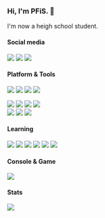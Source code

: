### Hi, I'm PFiS. 👋

I'm now a heigh school student.

#### Social media

[![](https://img.shields.io/badge/-Twitter-1da1f2?style=flat-square&logo=twitter&logoColor=white)](https://twitter.com/PFiS1737)
[![](https://img.shields.io/badge/-Telegram-26a5e4?style=flat-square&logo=telegram&logoColor=white)](https://t.me/PFiS1737)
[![](https://img.shields.io/badge/-Bilibili-00a1d6?style=flat-square&logo=bilibili&logoColor=white)](https://space.bilibili.com/470803955)
<!--[![](https://img.shields.io/badge/-Tencent%20QQ-eb1923?style=flat-square&logo=tencentqq&logoColor=white)]()-->

#### Platform & Tools

[![](https://img.shields.io/badge/Android-9-3ddc84?style=flat-square&logo=android&logoColor=white)](https://developer.android.com/)
[![](https://img.shields.io/badge/Windows-10-0078d6?style=flat-square&logo=windows&logoColor=white)](https://www.microsoft.com/windows/)
[![](https://img.shields.io/badge/IDE-Visual%20Studio%20Code-blue?style=flat-square&logo=visual-studio-code&logoColor=white)](https://code.visualstudio.com/)
[![](https://img.shields.io/badge/IDE%20on%20Android-Spck%20Editor-a7c6ff?style=flat-square)](https://play.google.com/store/apps/details?id=io.spck)

[![](https://img.shields.io/badge/-HTML5-e34f26?style=flat-square&logo=html5&logoColor=white)](https://html.spec.whatwg.org/)
[![](https://img.shields.io/badge/-CSS3-1572b6?style=flat-square&logo=css3&logoColor=white)](https://www.w3.org/Style/CSS/)
[![](https://img.shields.io/badge/-JavaScript-f7e018?style=flat-square&logo=javascript&logoColor=white)](https://www.ecma-international.org/)
[![](https://img.shields.io/badge/-Sass-cc6699?style=flat-square&logo=sass&logoColor=white)](https://sass-lang.com/)  
[![](https://img.shields.io/badge/-Node.js-43853d?style=flat-square&logo=node.js&logoColor=white)](https://nodejs.org/)
[![](https://img.shields.io/badge/-NPM-cb3837?style=flat-square&logo=npm&logoColor=white)](https://npmjs.com/)
[![](https://img.shields.io/badge/-Linux-fcc624?style=flat-square&logo=linux&logoColor=white)](https://www.linuxfoundation.org/)

#### Learning

[![](https://img.shields.io/badge/-Webpack-8dd6f9?style=flat-square&logo=webpack&logoColor=white)](https://webpack.js.org/)
[![](https://img.shields.io/badge/-Vue.js-4fc08d?style=flat-square&logo=vue.js&logoColor=white)](https://vuejs.org/)
[![](https://img.shields.io/badge/-Vuetify-1867c0?style=flat-square&logo=vuetify&logoColor=white)](https://vuetifyjs.com/)
[![](https://img.shields.io/badge/-MongoDB-47a248?style=flat-square&logo=mongodb&logoColor=white)](https://www.mongodb.com/)
[![](https://img.shields.io/badge/-WebAssembly-654ff0?style=flat-square&logo=webassembly&logoColor=white)](https://webassembly.org/)
[![](https://img.shields.io/badge/-WebGL-990000?style=flat-square&logo=webgl&logoColor=white)](https://www.khronos.org/webgl/)

#### Console & Game

[![](https://img.shields.io/badge/-Steam-171a21?style=flat-square&logo=steam&logoColor=white)](https://steamcommunity.com/id/pfis1737)

#### Stats

[![](https://github-readme-stats.vercel.app/api/top-langs/?username=PFiS1737&layout=compact)](https://github.com/anuraghazra/github-readme-stats)

<!--#### Sponsor

[![](https://img.shields.io/badge/-Patreon-ff424d?style=flat-square&logo=patreon&logoColor=white)]()
-->
